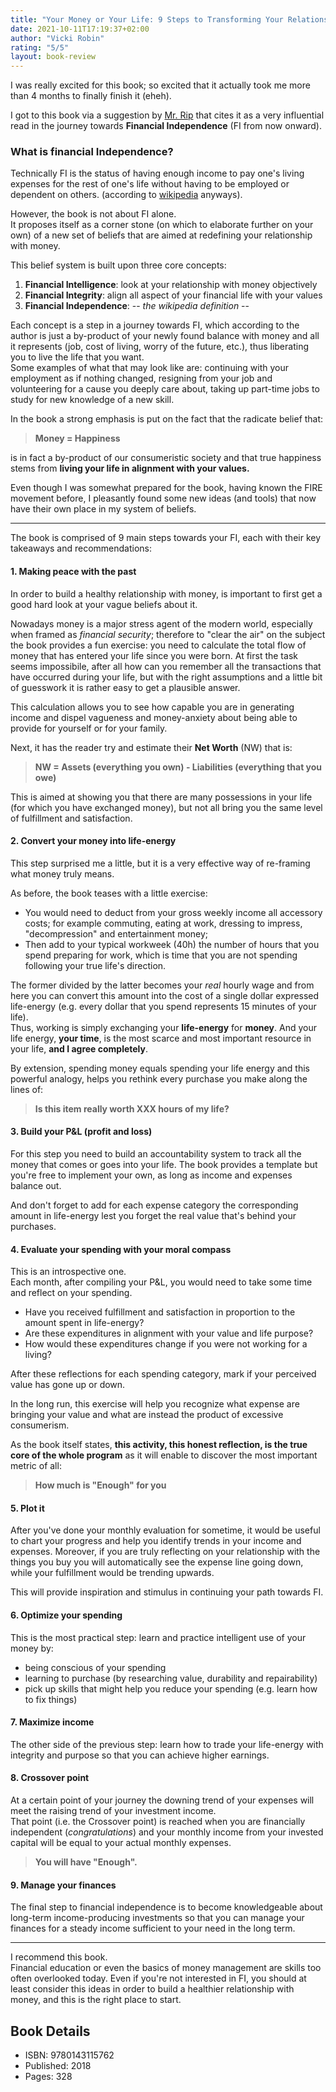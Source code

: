 ```yaml
---
title: "Your Money or Your Life: 9 Steps to Transforming Your Relationship With Money and Achieving Financial Independence"
date: 2021-10-11T17:19:37+02:00
author: "Vicki Robin"
rating: "5/5"
layout: book-review
---
```


I was really excited for this book; so excited that it actually took me more
than 4 months to finally finish it (eheh).  

I got to this book via a suggestion by [Mr. Rip](https://https://retireinprogress.com/)
that cites it as a very influential read in the journey towards **Financial
Independence** (FI from now onward).

### What is financial Independence?
Technically FI is the status of having enough income to pay one's living 
expenses for the rest of one's life without having to be employed or dependent 
on others. (according to [wikipedia](https://en.wikipedia.org/wiki/Financial_independence) anyways).

However, the book is not about FI alone.  
It proposes itself as a corner stone (on which to elaborate further on your own) of
a new set of beliefs that are aimed at redefining your relationship with money.

This belief system is built upon three core concepts:

1. **Financial Intelligence**: look at your relationship with money objectively
2. **Financial Integrity**: align all aspect of your financial life with your
   values
3. **Financial Independence**: -- *the wikipedia definition* --

Each concept is a step in a journey towards FI, which according to the author is
just a by-product of your newly found balance with money and all it represents
(job, cost of living, worry of the future, etc.), thus liberating you to live
the life that you want.  
Some examples of what that may look like are: continuing with your employment as
if nothing changed, resigning from your job and volunteering for a cause you
deeply care about, taking up part-time jobs to study for new knowledge of a new
skill.

In the book a strong emphasis is put on the fact that the radicate belief that:

> **Money = Happiness**

is in fact a by-product of our consumeristic society and that true happiness
stems from **living your life in alignment with your values.**

Even though I was somewhat prepared for the book, having known the FIRE movement
before, I pleasantly found some new ideas (and tools) that now have their own
place in my system of beliefs.

---

The book is comprised of 9 main steps towards your FI, each with their key
takeaways and recommendations:

#### 1. Making peace with the past
In order to build a healthy relationship with money, is important to first get a
good hard look at your vague beliefs about it.

Nowadays money is a major stress agent of the modern world, especially when
framed as *financial security*; therefore to "clear the air" on the subject the
book provides a fun exercise: you need to calculate the total flow of money that
has entered your life since you were born. At first the task seems impossibile,
after all how can you remember all the transactions that have occurred during
your life, but with the right assumptions and a little bit of guesswork it is
rather easy to get a plausible answer.

This calculation allows you to see how capable you are in generating income and
dispel vagueness and money-anxiety about being able to provide for yourself or
for your family.

Next, it has the reader try and estimate their **Net Worth** (NW) that is:

> **NW = Assets (everything you own) - Liabilities (everything that you owe)**

This is aimed at showing you that there are many possessions in your life (for
which you have exchanged money), but not all bring you the same level of
fulfillment and satisfaction.

#### 2. Convert your money into life-energy
This step surprised me a little, but it is a very effective way of re-framing
what money truly means.

As before, the book teases with a little exercise:
- You would need to deduct from your gross weekly income all accessory costs; for example commuting, eating at work, dressing to impress, "decompression" and entertainment money;
- Then add to your typical workweek (40h) the number of hours that you spend preparing for work, which is time that you are not spending following your true life's direction.

The former divided by the latter becomes your *real* hourly wage and from here you
can convert this amount into the cost of a single dollar expressed life-energy
(e.g. every dollar that you spend represents 15 minutes of your life).  
Thus, working is simply exchanging your **life-energy** for **money**. And
your life energy, **your time**, is the most scarce and most important resource
in your life, **and I agree completely**.

By extension, spending money equals spending your life energy and this powerful
analogy, helps you rethink every purchase you make along the lines of:

> **Is this item really worth XXX hours of my life?**

#### 3. Build your P&L (profit and loss)
For this step you need to build an accountability system to track all the money
that comes or goes into your life. The book provides a template but you're
free to implement your own, as long as income and expenses balance out.

And don't forget to add for each expense category the corresponding amount in
life-energy lest you forget the real value that's behind your purchases.

#### 4. Evaluate your spending with your moral compass
This is an introspective one.  
Each month, after compiling your P&L, you would need to take some time and
reflect on your spending.

- Have you received fulfillment and satisfaction in proportion to the amount
  spent in life-energy?
- Are these expenditures in alignment with your value and life purpose?
- How would these expenditures change if you were not working for a living?

After these reflections for each spending category, mark if your perceived value
has gone up or down.

In the long run, this exercise will help you recognize what expense are bringing
your value and what are instead the product of excessive consumerism.

As the book itself states, **this activity, this honest reflection, is the true
core of the whole program** as it will enable to discover the most important
metric of all:

> **How much is "Enough" for you**

#### 5. Plot it
After you've done your monthly evaluation for sometime, it would be useful to
chart your progress and help you identify trends in your income and expenses.
Moreover, if you are truly reflecting on your relationship with the things you
buy you will automatically see the expense line going down, while your
fulfillment would be trending upwards.

This will provide inspiration and stimulus in continuing your path towards FI.

#### 6. Optimize your spending
This is the most practical step: learn and practice intelligent use of your
money by:

* being conscious of your spending
* learning to purchase (by researching value, durability and repairability)
* pick up skills that might help you reduce your spending (e.g. learn how to
  fix things)

#### 7. Maximize income
The other side of the previous step: learn how to trade your life-energy with
integrity and purpose so that you can achieve higher earnings.

#### 8. Crossover point
At a certain point of your journey the downing trend of your expenses will meet
the raising trend of your investment income.  
That point (i.e. the Crossover point) is reached when you are financially
independent (*congratulations*) and your monthly income from your invested
capital will be equal to your actual monthly expenses.

> **You will have "Enough".**

#### 9. Manage your finances
The final step to financial independence is to become knowledgeable about
long-term income-producing investments so that you can manage your finances for
a steady income sufficient to your need in the long term.

---

I recommend this book.  
Financial education or even the basics of money management are skills too often
overlooked today. Even if you're not interested in FI, you should at least
consider this ideas in order to build a healthier relationship with money, and
this is the right place to start.

## Book Details
- ISBN: 9780143115762
- Published: 2018
- Pages: 328
